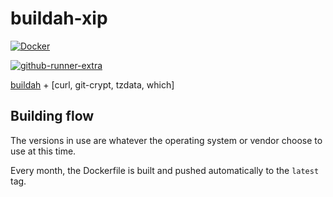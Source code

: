 # buildah-xip

[![Docker](https://img.shields.io/badge/docker-%230db7ed.svg?style=for-the-badge&logo=docker&logoColor=white)](https://hub.docker.com/repository/docker/xipdockeruser/buildah-xip)

[![github-runner-extra](https://github.com/xip-online-applications/buildah-xip/actions/workflows/cicd.yml/badge.svg)](https://github.com/xip-online-applications/buildah-xip/actions/workflows/cicd.yml)

[buildah](https://buildah.io)
+
[curl, git-crypt, tzdata, which]

## Building flow

The versions in use are whatever the operating system or vendor choose to use at this time.

Every month, the Dockerfile is built and pushed automatically to the `latest` tag.
